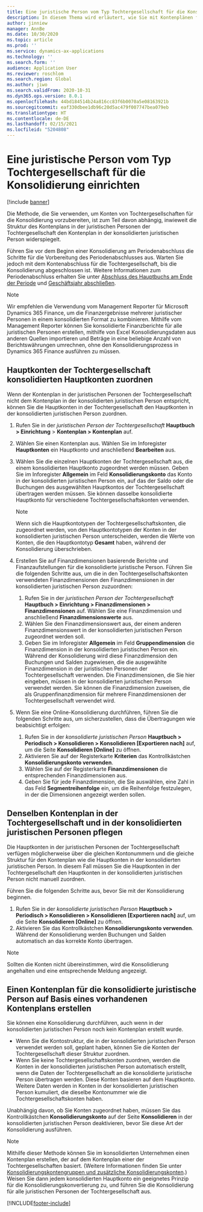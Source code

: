 ```yaml
---
title: Eine juristische Person vom Typ Tochtergesellschaft für die Konsolidierung einrichten
description: In diesem Thema wird erläutert, wie Sie mit Kontenplänen für Konsolidierungsunternehmen arbeiten.
author: jinniew
manager: AnnBe
ms.date: 10/30/2020
ms.topic: article
ms.prod: ''
ms.service: dynamics-ax-applications
ms.technology: ''
ms.search.form: ''
audience: Application User
ms.reviewer: roschlom
ms.search.region: Global
ms.author: jiwo
ms.search.validFrom: 2020-10-31
ms.dyn365.ops.version: 8.0.1
ms.openlocfilehash: 44bd184514b24a816cc83f6b0070a5e08163921b
ms.sourcegitcommit: eaf330dbee1db96c20d5ac479f007747bea079eb
ms.translationtype: HT
ms.contentlocale: de-DE
ms.lasthandoff: 02/15/2021
ms.locfileid: "5204808"
---
```

# <a name="set-up-a-subsidiary-legal-entity-for-consolidation"></a>Eine juristische Person vom Typ Tochtergesellschaft für die Konsolidierung einrichten

[!include [banner](../includes/banner.md)]

Die Methode, die Sie verwenden, um Konten von Tochtergesellschaften für die Konsolidierung vorzubereiten, ist zum Teil davon abhängig, inwieweit die Struktur des Kontenplans in der juristischen Personen der Tochtergesellschaft den Kontenplan in der konsolidierten juristischen Person widerspiegelt.

Führen Sie vor dem Beginn einer Konsolidierung am Periodenabschluss die Schritte für die Vorbereitung des Periodenabschlusses aus. Warten Sie jedoch mit dem Kontenabschluss für die Tochtergesellschaft, bis die Konsolidierung abgeschlossen ist. Weitere Informationen zum Periodenabschluss erhalten Sie unter [Abschluss des Hauptbuchs am Ende der Periode](close-general-ledger-at-period-end.md) und [Geschäftsjahr abschließen](tasks/close-fiscal-year.md).

> [!NOTE]
>  Wir empfehlen die Verwendung vom Management Reporter für Microsoft Dynamics 365 Finance, um die Finanzergebnisse mehrerer juristischer Personen in einem konsolidierten Format zu kombinieren. Mithilfe vom Management Reporter können Sie konsolidierte Finanzberichte für alle juristischen Personen erstellen, mithilfe von Excel Konsolidierungsdaten aus anderen Quellen importieren und Beträge in eine beliebige Anzahl von Berichtswährungen umrechnen, ohne den Konsolidierungsprozess in Dynamics 365 Finance ausführen zu müssen.

## <a name="map-subsidiary-main-accounts-to-consolidated-main-accounts"></a>Hauptkonten der Tochtergesellschaft konsolidierten Hauptkonten zuordnen

Wenn der Kontenplan in der juristischen Personen der Tochtergesellschaft nicht dem Kontenplan in der konsolidierten juristischen Person entspricht, können Sie die Hauptkonten in der Tochtergesellschaft den Hauptkonten in der konsolidierten juristischen Person zuordnen.

1. Rufen Sie in der *juristischen Person der Tochtergesellschaft* **Hauptbuch \> Einrichtung** \> **Kontenplan \> Kontenplan** auf.
2. Wählen Sie einen Kontenplan aus. Wählen Sie im Inforegister **Hauptkonten** ein Hauptkonto und anschließend **Bearbeiten** aus.
3. Wählen Sie die einzelnen Hauptkonten der Tochtergesellschaft aus, die einem konsolidierten Hauptkonto zugeordnet werden müssen. Geben Sie im Inforegister **Allgemein** im Feld **Konsolidierungskonto** das Konto in der konsolidierten juristischen Person ein, auf das der Saldo oder die Buchungen des ausgewählten Hauptkontos der Tochtergesellschaft übertragen werden müssen. Sie können dasselbe konsolidierte Hauptkonto für verschiedene Tochtergesellschaftskonten verwenden.

    > [!NOTE]
    > Wenn sich die Hauptkontotypen der Tochtergesellschaftskonten, die zugeordnet werden, von den Hauptkontotypen der Konten in der konsolidierten juristischen Person unterscheiden, werden die Werte von Konten, die den Hauptkontotyp **Gesamt** haben, während der Konsolidierung überschrieben.

4. Erstellen Sie auf Finanzdimensionen basierende Berichte und Finanzaufstellungen für die konsolidierte juristische Person. Führen Sie die folgenden Schritte aus, um die in den Tochtergesellschaftskonten verwendeten Finanzdimensionen den Finanzdimensionen in der konsolidierten juristischen Person zuzuordnen:

    1. Rufen Sie in der *juristischen Person der Tochtergesellschaft* **Hauptbuch \> Einrichtung \> Finanzdimensionen \> Finanzdimensionen** auf. Wählen Sie eine Finanzdimension und anschließend **Finanzdimensionswerte** aus.
    2. Wählen Sie den Finanzdimensionswert aus, der einem anderen Finanzdimensionswert in der konsolidierten juristischen Person zugeordnet werden soll.
    3. Geben Sie im Inforegister **Allgemein** im Feld **Gruppendimension** die Finanzdimension in der konsolidierten juristischen Person ein. Während der Konsolidierung wird diese Finanzdimension den Buchungen und Salden zugewiesen, die die ausgewählte Finanzdimension in der juristischen Personen der Tochtergesellschaft verwenden. Die Finanzdimensionen, die Sie hier eingeben, müssen in der konsolidierten juristischen Person verwendet werden. Sie können die Finanzdimension zuweisen, die als Gruppenfinanzdimension für mehrere Finanzdimensionen der Tochtergesellschaft verwendet wird.

5. Wenn Sie eine Online-Konsolidierung durchführen, führen Sie die folgenden Schritte aus, um sicherzustellen, dass die Übertragungen wie beabsichtigt erfolgen:

    1. Rufen Sie in der *konsolidierte juristischen Person* **Hauptbuch \> Periodisch \> Konsolidieren \> Konsolidieren \[Exportieren nach\]** auf, um die Seite **Konsolidieren \[Online\]** zu öffnen.
    2. Aktivieren Sie auf der Registerkarte **Kriterien** das Kontrollkästchen **Konsolidierungskonto verwenden**.
    3. Wählen Sie auf der Registerkarte **Finanzdimensionen** die entsprechenden Finanzdimensionen aus.
    4. Geben Sie für jede Finanzdimension, die Sie auswählen, eine Zahl in das Feld **Segmentreihenfolge** ein, um die Reihenfolge festzulegen, in der die Dimensionen angezeigt werden sollen.

## <a name="maintain-the-same-chart-of-accounts-in-the-subsidiary-and-consolidated-legal-entities"></a>Denselben Kontenplan in der Tochtergesellschaft und in der konsolidierten juristischen Personen pflegen

Die Hauptkonten in der juristischen Personen der Tochtergesellschaft verfügen möglicherweise über die gleichen Kontonummern und die gleiche Struktur für den Kontenplan wie die Hauptkonten in der konsolidierten juristischen Person. In diesem Fall müssen Sie die Hauptkonten in der Tochtergesellschaft den Hauptkonten in der konsolidierten juristischen Person nicht manuell zuordnen.

Führen Sie die folgenden Schritte aus, bevor Sie mit der Konsolidierung beginnen.

1. Rufen Sie in der *konsolidierte juristischen Person* **Hauptbuch \> Periodisch \> Konsolidieren \> Konsolidieren \[Exportieren nach\]** auf, um die Seite **Konsolidieren \[Online\]** zu öffnen.
2. Aktivieren Sie das Kontrollkästchen **Konsolidierungskonto verwenden**. Während der Konsolidierung werden Buchungen und Salden automatisch an das korrekte Konto übertragen.

> [!NOTE]
> Sollten die Konten nicht übereinstimmen, wird die Konsolidierung angehalten und eine entsprechende Meldung angezeigt.

## <a name="create-a-chart-of-accounts-for-the-consolidated-legal-entity-based-on-an-existing-chart-of-accounts"></a>Einen Kontenplan für die konsolidierte juristische Person auf Basis eines vorhandenen Kontenplans erstellen

Sie können eine Konsolidierung durchführen, auch wenn in der konsolidierten juristischen Person noch kein Kontenplan erstellt wurde.

- Wenn Sie die Kontostruktur, die in der konsolidierten juristischen Person verwendet werden soll, geplant haben, können Sie die Konten der Tochtergesellschaft dieser Struktur zuordnen.
- Wenn Sie keine Tochtergesellschaftskonten zuordnen, werden die Konten in der konsolidierten juristischen Person automatisch erstellt, wenn die Daten der Tochtergesellschaft an die konsolidierte juristische Person übertragen werden. Diese Konten basieren auf dem Hauptkonto. Weitere Daten werden in Konten in der konsolidierten juristischen Person kumuliert, die dieselbe Kontonummer wie die Tochtergesellschaftskonten haben.

Unabhängig davon, ob Sie Konten zugeordnet haben, müssen Sie das Kontrollkästchen **Konsolidierungskonto** auf der Seite **Konsolidieren** in der konsolidierten juristischen Person deaktivieren, bevor Sie diese Art der Konsolidierung ausführen.

> [!NOTE]
> Mithilfe dieser Methode können Sie im konsolidierten Unternehmen einen Kontenplan erstellen, der auf dem Kontenplan einer der Tochtergesellschaften basiert. (Weitere Informationen finden Sie unter [Konsolidierungskontengruppen und zusätzliche Konsolidierungskonten](../budgeting/consolidation-account-groups-consolidation-accounts.md).) Weisen Sie dann jedem konsolidierten Hauptkonto ein geeignetes Prinzip für die Konsolidierungskonvertierung zu, und führen Sie die Konsolidierung für alle juristischen Personen der Tochtergesellschaft aus.


[!INCLUDE[footer-include](../../includes/footer-banner.md)]